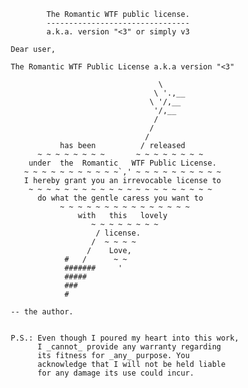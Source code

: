                        The Romantic WTF public license.
                       --------------------------------
                       a.k.a. version "<3" or simply v3
                       
               Dear user,

               The Romantic WTF Public License a.k.a version "<3"
                  
                                                \ 
                                               \ '.,__
                                              \ '/,__
                                               '/,__
                                               /
                                              /
                                             /
                          has been          / released
                     ~ ~ ~ ~ ~ ~ ~ ~       ~ ~ ~ ~ ~ ~ ~ ~ 
                   under  the  Romantic   WTF Public License.
                  ~ ~ ~ ~ ~ ~ ~ ~ ~ ~ ~`,' ~ ~ ~ ~ ~ ~ ~ ~ ~ ~ 
                  I hereby grant you an irrevocable license to
                   ~ ~ ~ ~ ~ ~ ~ ~ ~ ~ ~ ~ ~ ~ ~ ~ ~ ~ ~ ~ ~
                     do what the gentle caress you want to
                          ~ ~ ~ ~ ~ ~ ~ ~ ~ ~ ~ ~ ~ ~ ~  
                              with   this   lovely
                                 ~ ~ ~ ~ ~ ~ ~ ~ 
                                  / license.
                                 /  ~ ~ ~ ~
                                /    Love,
                           #   /      ~ ~
                           #######     '
                           #####
                           ###
                           #
    
               -- the author.
    
    
               P.S.: Even though I poured my heart into this work, 
                     I _cannot_ provide any warranty regarding 
                     its fitness for _any_ purpose. You
                     acknowledge that I will not be held liable
                     for any damage its use could incur.
